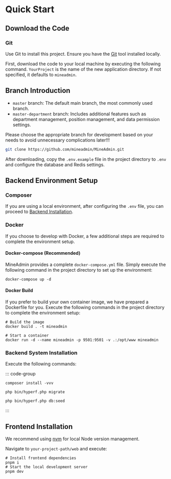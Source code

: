 # Quick Start

## Download the Code

### Git

Use Git to install this project. Ensure you have the [Git](https://git-scm.com/) tool installed locally.

First, download the code to your local machine by executing the following command. `YourProject` is the name of the new application directory. If not specified, it defaults to `mineadmin`.

## Branch Introduction
- `master` branch: The default main branch, the most commonly used branch.
- `master-department` branch: Includes additional features such as department management, position management, and data permission settings.

Please choose the appropriate branch for development based on your needs to avoid unnecessary complications later!!!

```sh [Download Code]
git clone https://github.com/mineadmin/MineAdmin.git
```

After downloading, copy the `.env.example` file in the project directory to `.env` and configure the database and Redis settings.

## Backend Environment Setup

### Composer

If you are using a local environment, after configuring the `.env` file, you can proceed to [Backend Installation](#backend-installation).

### Docker

If you choose to develop with Docker, a few additional steps are required to complete the environment setup.

#### Docker-compose (Recommended)

MineAdmin provides a complete `docker-compose.yml` file. Simply execute the following command in the project directory to set up the environment:

```shell
docker-compose up -d
```

#### Docker Build

If you prefer to build your own container image, we have prepared a Dockerfile for you. Execute the following commands in the project directory to complete the environment setup:

```shell
# Build the image
docker build . -t mineadmin

# Start a container
docker run -d --name mineadmin -p 9501:9501 -v .:/opt/www mineadmin 
```

### Backend System Installation

Execute the following commands:

::: code-group

```shell[Reinstall Vendor]
composer install -vvv
```

```shell [Database Migration]
php bin/hyperf.php migrate
```

```shell [Data Seeding]
php bin/hyperf.php db:seed
```

:::

## Frontend Installation

We recommend using [nvm](https://github.com/nvm-sh/nvm) for local Node version management.

Navigate to `your-project-path/web` and execute:

```shell
# Install frontend dependencies
pnpm i 
# Start the local development server
pnpm dev
```